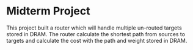 # Midterm Project
This project built a router which will handle multiple un-routed targets stored in DRAM. The router calculate the shortest path from sources to targets and calculate the cost with the path and weight stored in DRAM.

